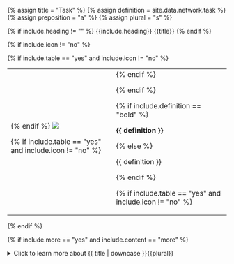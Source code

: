 <!--------------------------------------------- TITLE AND DEFINITION starts -->

{% assign title = "Task" %}
{% assign definition = site.data.network.task %}
{% assign preposition = "a" %}
{% assign plural = "s" %}

<!--------------------------------------------- TITLE AND DEFINITION ends -->

{% if include.heading != "" %}
{{include.heading}} {{title}}
{% endif %}

{% if include.icon != "no" %} 

{% if include.table == "yes" and include.icon != "no" %}
<table class="definitionTable"><tr><td>
{% endif %}

<img src='images/icons/{{include.icon}}{{ title | downcase | replace: " ", "-" }}.png' />

{% if include.table == "yes" and include.icon != "no" %}
</td><td>
{% endif %}

{% endif %}

{% if include.definition == "bold" %}

<strong>{{ definition }}</strong>

{% else %}

{{ definition }}

{% endif %}

{% if include.table == "yes" and include.icon != "no" %}
</td></tr></table>
{% endif %}

{% if include.more == "yes" and include.content == "more" %}
<details><summary class="nobr">Click to learn more about {{ title | downcase }}{{plural}}
</summary>
{% endif %}

{% if include.content != "no" %}

<!--------------------------------------------- CONTENT starts -->

Each task may control a single bot. A bot instance running on its own task is independent from other bots at the operating system level, thus, may not be affected by errors ocurring on those other bots.

<!--------------------------------------------- CONTENT ends -->

{% endif %}

{% if include.more == "yes" and include.content != "more" %}
<details><summary class="nobr">Click to learn more about {{ title | downcase }}{{plural}}
</summary>
{% endif %}

{% if include.adding != "" %}

{{include.adding}} Adding {{preposition}} {{title}}

<!--------------------------------------------- ADDING starts -->

To add a task, select *Add Task* on the task manager node menu.

{% include tip.html content="Instead of adding nodes, configuring them, and setting references one by one, you may want to clone an existing, fully functional task with all its offspring." %}

<!--------------------------------------------- ADDING ends -->

{% endif %}

{% if include.configuring != "" %}

{{include.configuring}} Configuring the {{title}}

<!--------------------------------------------- CONFIGURING starts -->

XXXXXXXXXXXXXXXXXXXXXXXXXXXXXXXXXXXXXXXXXXXXXXXXXXXXXX

<!--------------------------------------------- CONFIGURING ends -->

{% endif %}

{% if include.starting != "" %}

{{include.starting}} Starting {{preposition}} {{title}}

<!--------------------------------------------- STARTING starts -->

Select *Run* on the menu to start a task. When a task is started, the process instance of the bot instance attached to the task is started. Also, a visual indication that both the task and the process instance are running appear surrounding the corresponding nodes, in the form of a progress ring.

To stop a task, select *Stop* on the menu.

<!--------------------------------------------- STARTING ends -->

{% endif %}

{% if include.more == "yes" %}
</details>
{% endif %}